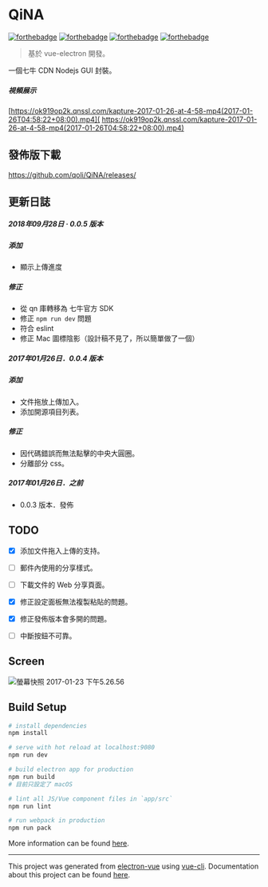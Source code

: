 # QiNA

[![forthebadge](http://forthebadge.com/images/badges/built-with-love.svg)](http://forthebadge.com)
[![forthebadge](http://forthebadge.com/images/badges/powered-by-electricity.svg)](http://forthebadge.com)
[![forthebadge](http://forthebadge.com/images/badges/uses-js.svg)](http://forthebadge.com)
[![forthebadge](http://forthebadge.com/images/badges/uses-html.svg)](http://forthebadge.com)

> 基於 vue-electron 開發。



一個七牛 CDN Nodejs GUI 封裝。



##### 視頻展示

[https://ok919op2k.qnssl.com/kapture-2017-01-26-at-4-58-mp4(2017-01-26T04:58:22+08:00).mp4]( https://ok919op2k.qnssl.com/kapture-2017-01-26-at-4-58-mp4(2017-01-26T04:58:22+08:00).mp4)



## 發佈版下載

https://github.com/qoli/QiNA/releases/



## 更新日誌

##### 2018年09月28日 · 0.0.5 版本

##### 添加

* 顯示上傳進度

##### 修正

* 從 qn 庫轉移為 七牛官方 SDK
* 修正 `npm run dev` 問題
* 符合 eslint
* 修正 Mac 圖標陰影（設計稿不見了，所以簡單做了一個）



##### 2017年01月26日．0.0.4 版本

##### 添加

* 文件拖放上傳加入。
* 添加開源項目列表。

##### 修正

* 因代碼錯誤而無法點擊的中央大圓圈。
* 分離部分 css。



##### 2017年01月26日．之前

* 0.0.3 版本．發佈



## TODO

- [x] 添加文件拖入上傳的支持。
- [ ] 郵件內使用的分享樣式。
- [ ] 下載文件的 Web 分享頁面。
- [x] 修正設定面板無法複製粘貼的問題。

- [x] 修正發佈版本會多開的問題。
- [ ] 中斷按鈕不可靠。



## Screen

![螢幕快照 2017-01-23 下午5.26.56](./screen/main.png)

## Build Setup

``` bash
# install dependencies
npm install

# serve with hot reload at localhost:9080
npm run dev

# build electron app for production
npm run build
# 目前只設定了 macOS

# lint all JS/Vue component files in `app/src`
npm run lint

# run webpack in production
npm run pack
```
More information can be found [here](https://simulatedgreg.gitbooks.io/electron-vue/content/docs/npm_scripts.html).

---

This project was generated from [electron-vue](https://github.com/SimulatedGREG/electron-vue) using [vue-cli](https://github.com/vuejs/vue-cli). Documentation about this project can be found [here](https://simulatedgreg.gitbooks.io/electron-vue/content/index.html).
